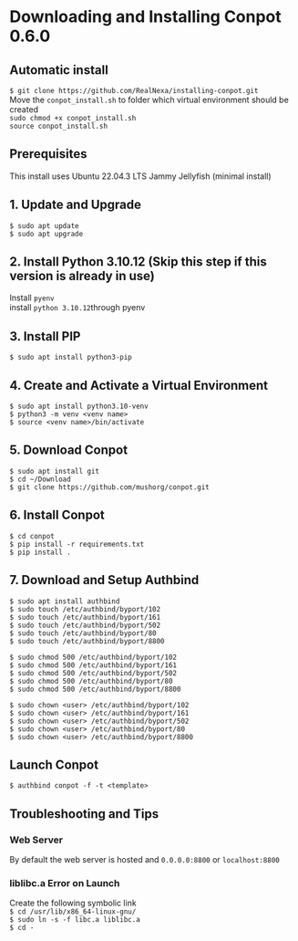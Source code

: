 # Downloading and Installing Conpot 0.6.0

## Automatic install
`$ git clone https://github.com/RealNexa/installing-conpot.git`  
Move the `conpot_install.sh` to folder which virtual environment should be created  
`sudo chmod +x conpot_install.sh`  
`source conpot_install.sh`  


## Prerequisites
This install uses Ubuntu 22.04.3 LTS Jammy Jellyfish (minimal install) 

## 1. Update and Upgrade
`$ sudo apt update`<br>
`$ sudo apt upgrade`<br>

## 2. Install Python 3.10.12 (Skip this step if this version is already in use) 
Install `pyenv`<br>
install `python 3.10.12`through pyenv<br>

## 3. Install PIP 
`$ sudo apt install python3-pip`<br>

## 4. Create and Activate a Virtual Environment
`$ sudo apt install python3.10-venv`<br>
`$ python3 -m venv <venv name>`<br>
`$ source <venv name>/bin/activate`<br>

## 5. Download Conpot
`$ sudo apt install git `<br>
`$ cd ~/Download`<br>
`$ git clone https://github.com/mushorg/conpot.git`<br>

## 6. Install Conpot
`$ cd conpot`<br>
`$ pip install -r requirements.txt`<br>
`$ pip install .`<br>

## 7. Download and Setup Authbind

`$ sudo apt install authbind`<br>
`$ sudo touch /etc/authbind/byport/102`<br>
`$ sudo touch /etc/authbind/byport/161`<br>
`$ sudo touch /etc/authbind/byport/502`<br>
`$ sudo touch /etc/authbind/byport/80`<br>
`$ sudo touch /etc/authbind/byport/8800`<br>

`$ sudo chmod 500 /etc/authbind/byport/102`<br>
`$ sudo chmod 500 /etc/authbind/byport/161`<br>
`$ sudo chmod 500 /etc/authbind/byport/502`<br>
`$ sudo chmod 500 /etc/authbind/byport/80`<br>
`$ sudo chmod 500 /etc/authbind/byport/8800`<br>
	
`$ sudo chown <user> /etc/authbind/byport/102`<br>
`$ sudo chown <user> /etc/authbind/byport/161`<br>
`$ sudo chown <user> /etc/authbind/byport/502`<br>
`$ sudo chown <user> /etc/authbind/byport/80`<br>
`$ sudo chown <user> /etc/authbind/byport/8800`<br>

## Launch Conpot
`$ authbind conpot -f -t <template>`<br>

## Troubleshooting and Tips

### Web Server
By default the web server is hosted and `0.0.0.0:8800` or `localhost:8800`<br>

### liblibc.a Error on Launch
Create the following symbolic link<br>
`$ cd /usr/lib/x86_64-linux-gnu/`<br>
`$ sudo ln -s -f libc.a liblibc.a`<br>
`$ cd -` 
